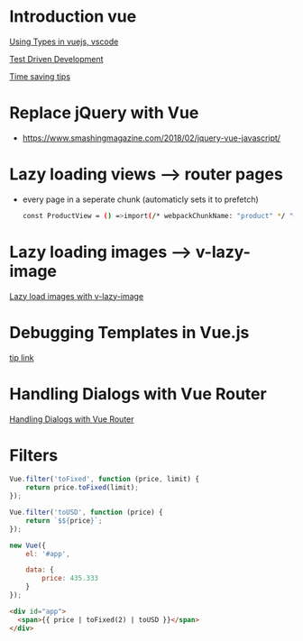 ﻿# Introduction vue

[Using Types in vuejs, vscode](https://medium.com/@znck/type-vue-without-typescript-b2b49210f0b)

[Test Driven Development](https://medium.com/magnetis-backstage/working-an-application-in-vue-js-with-tdd-an-extensive-guide-for-people-who-have-time-part-1-3be791dafa2b)

[Time saving tips](https://michaelnthiessen.com/26-time-saving-tips/)

# Replace jQuery with Vue

- https://www.smashingmagazine.com/2018/02/jquery-vue-javascript/

# Lazy loading views --> router pages

- every page in a seperate chunk (automaticly sets it to prefetch)
  ```bash
  const ProductView = () =>import(/* webpackChunkName: "product" */ "@/views/product/Product.vue");
  ```
# Lazy loading images --> v-lazy-image
[Lazy load images with v-lazy-image](https://vuedose.tips/tips/lazy-loading-images-with-v-lazy-image/)

# Debugging Templates in Vue.js
[tip link](https://vuedose.tips/tips/debugging-templates-in-vue-js/)

# Handling Dialogs with Vue Router
[Handling Dialogs with Vue Router](https://dev.to/berniwittmann/handling-dialogs-with-vue-router-29ji?utm_campaign=Vue.js%20News&utm_medium=email&utm_source=Revue%20newsletter)

# Filters
```js
Vue.filter('toFixed', function (price, limit) {
    return price.toFixed(limit);
});

Vue.filter('toUSD', function (price) {
    return `$${price}`;
});

new Vue({
    el: '#app',

    data: {
        price: 435.333
    }
});
```
```html
<div id="app">
  <span>{{ price | toFixed(2) | toUSD }}</span>
</div>
```
